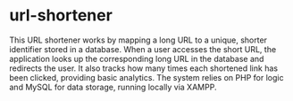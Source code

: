 # url-shortener
This URL shortener works by mapping a long URL to a unique, shorter identifier stored in a database. When a user accesses the short URL, the application looks up the corresponding long URL in the database and redirects the user. It also tracks how many times each shortened link has been clicked, providing basic analytics. The system relies on PHP for logic and MySQL for data storage, running locally via XAMPP.
